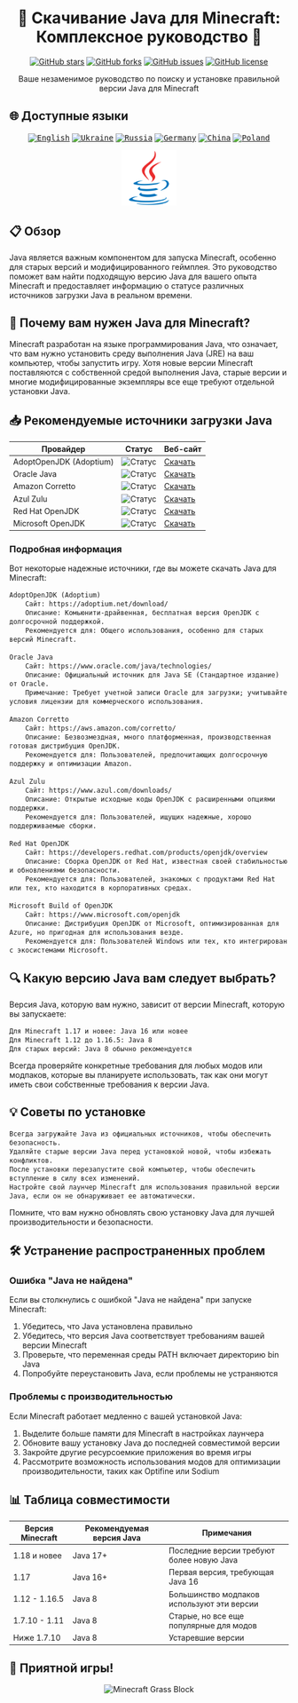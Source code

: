 
<div align="center">

# 🌟 Скачивание Java для Minecraft: Комплексное руководство 🌟

[![GitHub stars](https://img.shields.io/github/stars/BANSAFAn/Java-On-Minecraft?style=social)](https://github.com/BANSAFAn/Java-On-Minecraft/stargazers)
[![GitHub forks](https://img.shields.io/github/forks/BANSAFAn/Java-On-Minecraft?style=social)](https://github.com/BANSAFAn/Java-On-Minecraft/network/members)
[![GitHub issues](https://img.shields.io/github/issues/BANSAFAn/Java-On-Minecraft)](https://github.com/BANSAFAn/Java-On-Minecraft/issues)
[![GitHub license](https://img.shields.io/github/license/BANSAFAn/Java-On-Minecraft)](https://github.com/BANSAFAn/Java-On-Minecraft/blob/main/LICENSE)

<p>Ваше незаменимое руководство по поиску и установке правильной версии Java для Minecraft</p>

</div>

## 🌐 Доступные языки

<div align="center">

<kbd>[<img title="English" alt="English" src="https://upload.wikimedia.org/wikipedia/commons/thumb/a/a5/Flag_of_the_United_Kingdom_%281-2%29.svg/1200px-Flag_of_the_United_Kingdom_%281-2%29.svg.png" width="22">](../README.md)</kbd>
<kbd>[<img title="Ukraine" alt="Ukraine" src="https://upload.wikimedia.org/wikipedia/commons/thumb/4/49/Flag_of_Ukraine.svg/1280px-Flag_of_Ukraine.svg.png" width="22">](README.ua.md)</kbd>
<kbd>[<img title="Russia" alt="Russia" src="https://upload.wikimedia.org/wikipedia/commons/thumb/f/f3/Flag_of_Russia.svg/1280px-Flag_of_Russia.svg.png" width="22">](README.ru.md)</kbd>
<kbd>[<img title="Germany" alt="Germany" src="https://upload.wikimedia.org/wikipedia/en/thumb/b/ba/Flag_of_Germany.svg/640px-Flag_of_Germany.svg.png" width="22">](README.de.md)</kbd>
<kbd>[<img title="China" alt="China" src="https://upload.wikimedia.org/wikipedia/commons/thumb/f/fa/Flag_of_the_People%27s_Republic_of_China.svg/800px-Flag_of_the_People%27s_Republic_of_China.svg.png" width="22">](README.zh.md)</kbd>
<kbd>[<img title="Poland" alt="Poland" src="https://upload.wikimedia.org/wikipedia/en/1/12/Flag_of_Poland.svg" width="22">](README.pl.md)</kbd>

</div>

<div align="center">
<img src="https://raw.githubusercontent.com/devicons/devicon/master/icons/java/java-original.svg" alt="java" width="100" height="100"/>
</div>

## 📋 Обзор

Java является важным компонентом для запуска Minecraft, особенно для старых версий и модифицированного геймплея. Это руководство поможет вам найти подходящую версию Java для вашего опыта Minecraft и предоставляет информацию о статусе различных источников загрузки Java в реальном времени.

## 🤔 Почему вам нужен Java для Minecraft?

Minecraft разработан на языке программирования Java, что означает, что вам нужно установить среду выполнения Java (JRE) на ваш компьютер, чтобы запустить игру. Хотя новые версии Minecraft поставляются с собственной средой выполнения Java, старые версии и многие модифицированные экземпляры все еще требуют отдельной установки Java.
## 📥 Рекомендуемые источники загрузки Java

<div align="center">

| Провайдер | Статус | Веб-сайт |
|----------|--------|--------|
| AdoptOpenJDK (Adoptium) | ![Статус](https://img.shields.io/badge/статус-проверка-yellow) | [Скачать](https://adoptium.net/download/) |
| Oracle Java | ![Статус](https://img.shields.io/badge/статус-проверка-yellow) | [Скачать](https://www.oracle.com/java/technologies/) |
| Amazon Corretto | ![Статус](https://img.shields.io/badge/статус-проверка-yellow) | [Скачать](https://aws.amazon.com/corretto/) |
| Azul Zulu | ![Статус](https://img.shields.io/badge/статус-проверка-yellow) | [Скачать](https://www.azul.com/downloads/) |
| Red Hat OpenJDK | ![Статус](https://img.shields.io/badge/статус-проверка-yellow) | [Скачать](https://developers.redhat.com/products/openjdk/overview) |
| Microsoft OpenJDK | ![Статус](https://img.shields.io/badge/статус-проверка-yellow) | [Скачать](https://www.microsoft.com/openjdk) |

</div>

### Подробная информация

Вот некоторые надежные источники, где вы можете скачать Java для Minecraft:

    AdoptOpenJDK (Adoptium)
        Сайт: https://adoptium.net/download/
        Описание: Комьюнити-драйвенная, бесплатная версия OpenJDK с долгосрочной поддержкой.
        Рекомендуется для: Общего использования, особенно для старых версий Minecraft.

    Oracle Java
        Сайт: https://www.oracle.com/java/technologies/
        Описание: Официальный источник для Java SE (Стандартное издание) от Oracle.
        Примечание: Требует учетной записи Oracle для загрузки; учитывайте условия лицензии для коммерческого использования.

    Amazon Corretto
        Сайт: https://aws.amazon.com/corretto/
        Описание: Безвозмездная, много платформенная, производственная готовая дистрибуция OpenJDK.
        Рекомендуется для: Пользователей, предпочитающих долгосрочную поддержку и оптимизации Amazon.

    Azul Zulu
        Сайт: https://www.azul.com/downloads/
        Описание: Открытые исходные коды OpenJDK с расширенными опциями поддержки.
        Рекомендуется для: Пользователей, ищущих надежные, хорошо поддерживаемые сборки.

    Red Hat OpenJDK
        Сайт: https://developers.redhat.com/products/openjdk/overview
        Описание: Сборка OpenJDK от Red Hat, известная своей стабильностью и обновлениями безопасности.
        Рекомендуется для: Пользователей, знакомых с продуктами Red Hat или тех, кто находится в корпоративных средах.

    Microsoft Build of OpenJDK
        Сайт: https://www.microsoft.com/openjdk
        Описание: Дистрибуция OpenJDK от Microsoft, оптимизированная для Azure, но пригодная для использования везде.
        Рекомендуется для: Пользователей Windows или тех, кто интегрирован с экосистемами Microsoft.

## 🔍 Какую версию Java вам следует выбрать?

Версия Java, которую вам нужно, зависит от версии Minecraft, которую вы запускаете:

    Для Minecraft 1.17 и новее: Java 16 или новее
    Для Minecraft 1.12 до 1.16.5: Java 8
    Для старых версий: Java 8 обычно рекомендуется

Всегда проверяйте конкретные требования для любых модов или модпаков, которые вы планируете использовать, так как они могут иметь свои собственные требования к версии Java.
## 💡 Советы по установке

    Всегда загружайте Java из официальных источников, чтобы обеспечить безопасность.
    Удаляйте старые версии Java перед установкой новой, чтобы избежать конфликтов.
    После установки перезапустите свой компьютер, чтобы обеспечить вступление в силу всех изменений.
    Настройте свой лаунчер Minecraft для использования правильной версии Java, если он не обнаруживает ее автоматически.

Помните, что вам нужно обновлять свою установку Java для лучшей производительности и безопасности.

## 🛠️ Устранение распространенных проблем

### Ошибка "Java не найдена"

Если вы столкнулись с ошибкой "Java не найдена" при запуске Minecraft:

1. Убедитесь, что Java установлена правильно
2. Убедитесь, что версия Java соответствует требованиям вашей версии Minecraft
3. Проверьте, что переменная среды PATH включает директорию bin Java
4. Попробуйте переустановить Java, если проблемы не устраняются

### Проблемы с производительностью

Если Minecraft работает медленно с вашей установкой Java:

1. Выделите больше памяти для Minecraft в настройках лаунчера
2. Обновите вашу установку Java до последней совместимой версии
3. Закройте другие ресурсоемкие приложения во время игры
4. Рассмотрите возможность использования модов для оптимизации производительности, таких как Optifine или Sodium

## 📊 Таблица совместимости

| Версия Minecraft | Рекомендуемая версия Java | Примечания |
|-------------------|--------------------------|-------|
| 1.18 и новее    | Java 17+                 | Последние версии требуют более новую Java |
| 1.17              | Java 16+                 | Первая версия, требующая Java 16 |
| 1.12 - 1.16.5     | Java 8                   | Большинство модпаков используют эти версии |
| 1.7.10 - 1.11     | Java 8                   | Старые, но все еще популярные для модов |
| Ниже 1.7.10      | Java 8                   | Устаревшие версии |

## 🚀 Приятной игры!

<div align="center">
<img src="https://static.wikia.nocookie.net/minecraft_gamepedia/images/2/2d/Plains_Grass_Block.png" width="50" height="50" alt="Minecraft Grass Block"/>
</div>